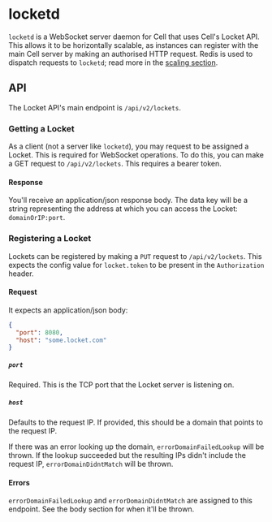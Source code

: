 # locketd

`locketd` is a WebSocket server daemon for Cell that uses Cell's Locket API. This allows it to be horizontally scalable, as instances can register with the main Cell server by making an authorised HTTP request. Redis is used to dispatch requests to `locketd`; read more in the [scaling section](scaling.md).

## API

The Locket API's main endpoint is `/api/v2/lockets`.

### Getting a Locket

As a client (not a server like `locketd`), you may request to be assigned a Locket. This is required for WebSocket operations. To do this, you can make a GET request to `/api/v2/lockets`. This requires a bearer token.

#### Response

You'll receive an application/json response body. The data key will be a string representing the address at which you can access the Locket: `domainOrIP:port`.

### Registering a Locket

Lockets can be registered by making a `PUT` request to `/api/v2/lockets`. This expects the config value for `locket.token` to be present in the `Authorization` header.

#### Request

It expects an application/json body:

```json
{
  "port": 8080,
  "host": "some.locket.com"
}
```

##### `port`

Required. This is the TCP port that the Locket server is listening on.

##### `host`

Defaults to the request IP. If provided, this should be a domain that points to the request IP.

If there was an error looking up the domain, `errorDomainFailedLookup` will be thrown. If the lookup succeeded but the resulting IPs didn't include the request IP, `errorDomainDidntMatch` will be thrown.

#### Errors

<!-- TODO: number representations -->

`errorDomainFailedLookup` and `errorDomainDidntMatch` are assigned to this endpoint. See the body section for when it'll be thrown.